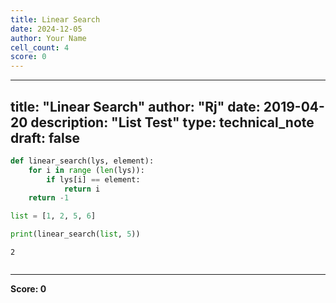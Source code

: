 ```yaml
---
title: Linear Search
date: 2024-12-05
author: Your Name
cell_count: 4
score: 0
---
```


---
title: "Linear Search"
author: "Rj"
date: 2019-04-20
description: "List Test"
type: technical_note
draft: false
---

```python
def linear_search(lys, element):  
    for i in range (len(lys)):
        if lys[i] == element:
            return i
    return -1
```


```python
list = [1, 2, 5, 6]

print(linear_search(list, 5))
```

    2



```python

```


---
**Score: 0**